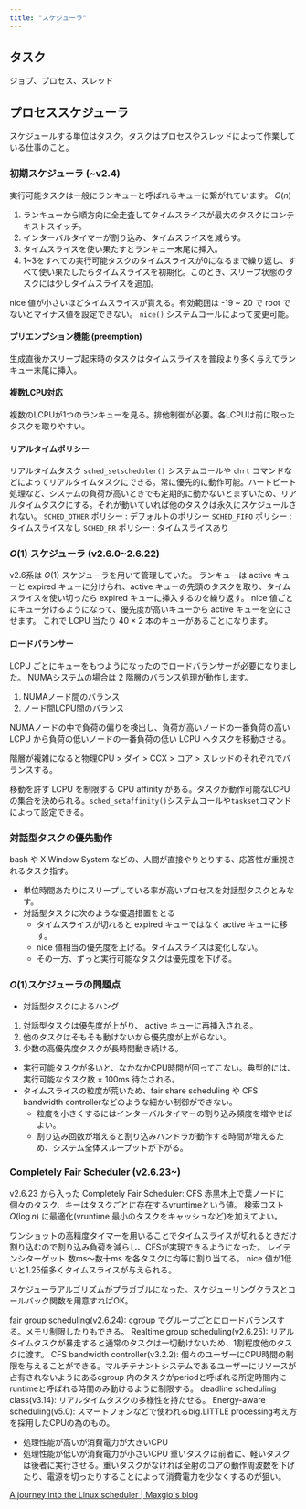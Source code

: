 ```yaml
---
title: "スケジューラ"
---
```


## タスク
ジョブ、プロセス、スレッド

## プロセススケジューラ
スケジュールする単位はタスク。タスクはプロセスやスレッドによって作業している仕事のこと。

### 初期スケジューラ (~v2.4)
実行可能タスクは一般にランキューと呼ばれるキューに繋がれています。
$O(n)$

1. ランキューから順方向に全走査してタイムスライスが最大のタスクにコンテキストスイッチ。
2. インターバルタイマーが割り込み、タイムスライスを減らす。
3. タイムスライスを使い果たすとランキュー末尾に挿入。
4. 1~3をすべての実行可能タスクのタイムスライスが0になるまで繰り返し、すべて使い果たしたらタイムスライスを初期化。このとき、スリープ状態のタスクには少しタイムスライスを追加。

nice 値が小さいほどタイムスライスが貰える。有効範囲は -19 ~ 20 で root でないとマイナス値を設定できない。 `nice()` システムコールによって変更可能。

#### プリエンプション機能 (preemption)
生成直後かスリープ起床時のタスクはタイムスライスを普段より多く与えてランキュー末尾に挿入。

#### 複数LCPU対応
複数のLCPUが1つのランキューを見る。排他制御が必要。各LCPUは前に取ったタスクを取りやすい。

#### リアルタイムポリシー
リアルタイムタスク
`sched_setscheduler()` システムコールや `chrt` コマンドなどによってリアルタイムタスクにできる。常に優先的に動作可能。ハートビート処理など、システムの負荷が高いときでも定期的に動かないとまずいため、リアルタイムタスクにする。それが動いていれば他のタスクは永久にスケジュールされない。
`SCHED_OTHER` ポリシー : デフォルトのポリシー
`SCHED_FIFO` ポリシー : タイムスライスなし
`SCHED_RR` ポリシー : タイムスライスあり

### $O(1)$ スケジューラ (v2.6.0~2.6.22)
v2.6系は $O(1)$ スケジューラを用いて管理していた。
ランキューは active キューと expired キューに分けられ、active キューの先頭のタスクを取り、タイムスライスを使い切ったら expired キューに挿入するのを繰り返す。
nice 値ごとにキュー分けるようになって、優先度が高いキューから active キューを空にさせます。
これで LCPU 当たり $40\times 2$ 本のキューがあることになります。

#### ロードバランサー
LCPU ごとにキューをもつようになったのでロードバランサーが必要になりました。
NUMAシステムの場合は 2 階層のバランス処理が動作します。

1. NUMAノード間のバランス
2. ノード間LCPU間のバランス

NUMAノードの中で負荷の偏りを検出し、負荷が高いノードの一番負荷の高い LCPU から負荷の低いノードの一番負荷の低い LCPU へタスクを移動させる。

階層が複雑になると物理CPU > ダイ > CCX > コア > スレッドのそれぞれでバランスする。

移動を許す LCPU を制限する CPU affinity がある。タスクが動作可能なLCPUの集合を決められる。`sched_setaffinity()`システムコールや`taskset`コマンドによって設定できる。

### 対話型タスクの優先動作
bash や X Window System などの、人間が直接やりとりする、応答性が重視されるタスク指す。

- 単位時間あたりにスリープしている率が高いプロセスを対話型タスクとみなす。
- 対話型タスクに次のような優遇措置をとる
	- タイムスライスが切れると expired キューではなく active キューに移す。
	- nice 値相当の優先度を上げる。タイムスライスは変化しない。
	- その一方、ずっと実行可能なタスクは優先度を下げる。


### $O(1)$スケジューラの問題点
- 対話型タスクによるハング
1. 対話型タスクは優先度が上がり、 active キューに再挿入される。
2. 他のタスクはそもそも動けないから優先度が上がらない。
3. 少数の高優先度タスクが長時間動き続ける。
- 実行可能タスクが多いと、なかなかCPU時間が回ってこない。典型的には、実行可能なタスク数 × 100ms 待たされる。
- タイムスライスの粒度が荒いため、fair share scheduling や CFS bandwidth controllerなどのような細かい制御ができない。
	- 粒度を小さくするにはインターバルタイマーの割り込み頻度を増やせばよい。
	- 割り込み回数が増えると割り込みハンドラが動作する時間が増えるため、システム全体スループットが下がる。

### Completely Fair Scheduler (v2.6.23~)
v2.6.23 から入った Completely Fair Scheduler: CFS
赤黒木上で葉ノードに個々のタスク、キーはタスクごとに存在するvruntimeという値。
検索コスト $O(\log n)$ に最適化(vruntime 最小のタスクをキャッシュなど)を加えてよい。

ワンショットの高精度タイマーを用いることでタイムスライスが切れるときだけ割り込むので割り込み負荷を減らし、CFSが実現できるようになった。
レイテンシターゲット 数ms～数十ms を各タスクに均等に割り当てる。
nice 値が1低いと1.25倍多くタイムスライスが与えられる。

スケジューラアルゴリズムがプラガブルになった。スケジューリングクラスとコールバック関数を用意すればOK。

fair group scheduling(v2.6.24): cgroup でグループごとにロードバランスする。メモリ制限したりもできる。
Realtime group scheduling(v2.6.25): リアルタイムタスクが暴走すると通常のタスクは一切動けないため、1割程度他のタスクに渡す。
CFS bandwidth controller(v3.2.2): 個々のユーザーにCPU時間の制限を与えることができる。マルチテナントシステムであるユーザーにリソースが占有されないようにあるcgroup 内のタスクがperiodと呼ばれる所定時間内にruntimeと呼ばれる時間のみ動けるように制限する。
deadline scheduling class(v3.14): リアルタイムタスクの多様性を持たせる。
Energy-aware scheduling(v5.0): スマートフォンなどで使われるbig.LITTLE processing考え方を採用したCPUの為のもの。
- 処理性能が高いが消費電力が大きいCPU
- 処理性能が低いが消費電力が小さいCPU
重いタスクは前者に、軽いタスクは後者に実行させる。重いタスクがなければ全射のコアの動作周波数を下げたり、電源を切ったりすることによって消費電力を少なくするのが狙い。

[A journey into the Linux scheduler | Maxgio's blog](https://blog.maxgio.me/posts/linux-scheduler-journey/)